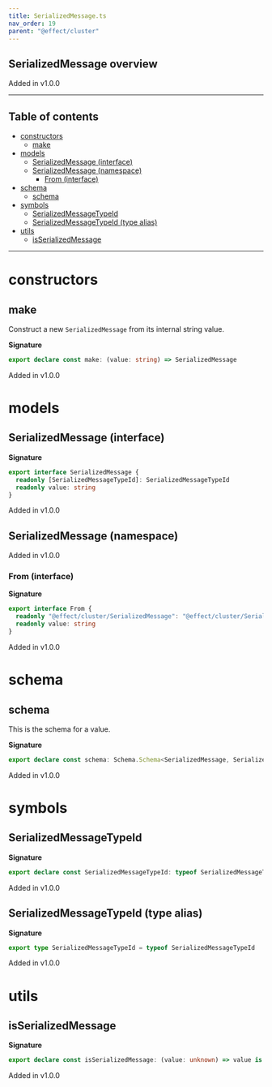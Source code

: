 ```yaml
---
title: SerializedMessage.ts
nav_order: 19
parent: "@effect/cluster"
---
```


## SerializedMessage overview

Added in v1.0.0

---

<h2 class="text-delta">Table of contents</h2>

- [constructors](#constructors)
  - [make](#make)
- [models](#models)
  - [SerializedMessage (interface)](#serializedmessage-interface)
  - [SerializedMessage (namespace)](#serializedmessage-namespace)
    - [From (interface)](#from-interface)
- [schema](#schema)
  - [schema](#schema-1)
- [symbols](#symbols)
  - [SerializedMessageTypeId](#serializedmessagetypeid)
  - [SerializedMessageTypeId (type alias)](#serializedmessagetypeid-type-alias)
- [utils](#utils)
  - [isSerializedMessage](#isserializedmessage)

---

# constructors

## make

Construct a new `SerializedMessage` from its internal string value.

**Signature**

```ts
export declare const make: (value: string) => SerializedMessage
```

Added in v1.0.0

# models

## SerializedMessage (interface)

**Signature**

```ts
export interface SerializedMessage {
  readonly [SerializedMessageTypeId]: SerializedMessageTypeId
  readonly value: string
}
```

Added in v1.0.0

## SerializedMessage (namespace)

Added in v1.0.0

### From (interface)

**Signature**

```ts
export interface From {
  readonly "@effect/cluster/SerializedMessage": "@effect/cluster/SerializedMessage"
  readonly value: string
}
```

Added in v1.0.0

# schema

## schema

This is the schema for a value.

**Signature**

```ts
export declare const schema: Schema.Schema<SerializedMessage, SerializedMessage.From, never>
```

Added in v1.0.0

# symbols

## SerializedMessageTypeId

**Signature**

```ts
export declare const SerializedMessageTypeId: typeof SerializedMessageTypeId
```

Added in v1.0.0

## SerializedMessageTypeId (type alias)

**Signature**

```ts
export type SerializedMessageTypeId = typeof SerializedMessageTypeId
```

Added in v1.0.0

# utils

## isSerializedMessage

**Signature**

```ts
export declare const isSerializedMessage: (value: unknown) => value is SerializedMessage
```

Added in v1.0.0
